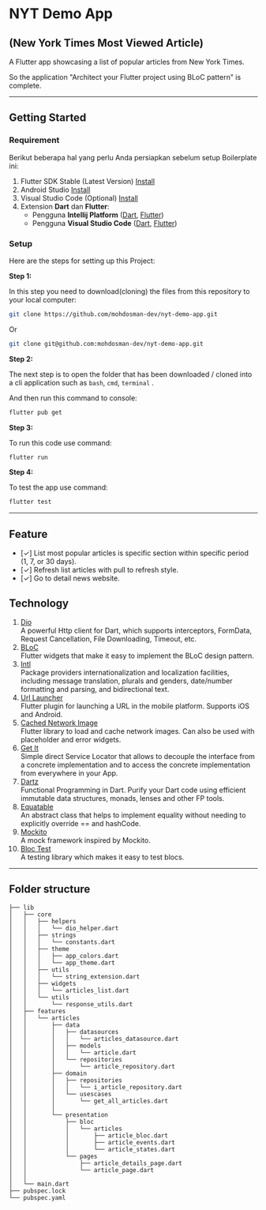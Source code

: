 # NYT Demo App

## (New York Times Most Viewed Article)

A Flutter app showcasing a list of popular articles from New York Times.

So the application "Architect your Flutter project using BLoC pattern" is complete.

---

## Getting Started

### Requirement

Berikut beberapa hal yang perlu Anda persiapkan sebelum setup Boilerplate ini:

1. Flutter SDK Stable (Latest Version) [Install](https://flutter.dev/docs/get-started/install)
2. Android Studio [Install](https://developer.android.com/studio)
3. Visual Studio Code (Optional) [Install](https://code.visualstudio.com/)
4. Extension **Dart** dan **Flutter**:
   - Pengguna **Intellij Platform** ([Dart](https://plugins.jetbrains.com/plugin/6351-dart), [Flutter](https://plugins.jetbrains.com/plugin/9212-flutter))
   - Pengguna **Visual Studio Code** ([Dart](https://marketplace.visualstudio.com/items?itemName=Dart-Code.dart-code), [Flutter](https://marketplace.visualstudio.com/items?itemName=Dart-Code.flutter))

### Setup

Here are the steps for setting up this Project:

**Step 1:**

In this step you need to download(cloning) the files from this repository to your local computer:

```bash
git clone https://github.com/mohdosman-dev/nyt-demo-app.git
```

Or

```bash
git clone git@github.com:mohdosman-dev/nyt-demo-app.git
```

**Step 2:**

The next step is to open the folder that has been downloaded / cloned into a cli application such as `bash`, `cmd`, `terminal` .

And then run this command to console:

```bash
flutter pub get
```

**Step 3:**

To run this code use command:

```bash
flutter run
```

**Step 4:**

To test the app use command:

```bash
flutter test
```

---

## Feature

- [✓] List most popular articles is specific section within specific period (1, 7, or 30 days).
- [✓] Refresh list articles with pull to refresh style.
- [✓] Go to detail news website.

## Technology

1. [Dio](https://pub.dev/packages/dio)<br />
   A powerful Http client for Dart, which supports interceptors, FormData, Request Cancellation, File Downloading, Timeout, etc.
2. [BLoC](https://pub.dev/packages/bloc)<br />
   Flutter widgets that make it easy to implement the BLoC design pattern.
3. [Intl](https://pub.dev/packages/intl)<br />
   Package providers internationalization and localization facilities, including message translation, plurals and genders, date/number formatting and parsing, and bidirectional text.
4. [Url Launcher](https://pub.dev/packages/url_launcher)<br />
   Flutter plugin for launching a URL in the mobile platform. Supports iOS and Android.
5. [Cached Network Image](https://pub.dev/packages/cached_network_image)<br />
   Flutter library to load and cache network images. Can also be used with placeholder and error widgets.
6. [Get It](https://pub.dev/packages/git_it)<br />
   Simple direct Service Locator that allows to decouple the interface from a concrete implementation and to access the concrete implementation from everywhere in your App.
7. [Dartz](https://pub.dev/packages/dartz)<br />
   Functional Programming in Dart. Purify your Dart code using efficient immutable data structures, monads, lenses and other FP tools.
8. [Equatable](https://pub.dev/packages/equatable)<br />
   An abstract class that helps to implement equality without needing to explicitly override == and hashCode.
9. [Mockito](https://pub.dev/packages/mockito)<br />
   A mock framework inspired by Mockito.
10. [Bloc Test](https://pub.dev/packages/bloc_test)<br />
    A testing library which makes it easy to test blocs.

---

## Folder structure

```
├── lib
│   ├── core
│   │   ├── helpers
│   │   │   └── dio_helper.dart
│   │   ├── strings
│   │   │   └── constants.dart
│   │   ├── theme
│   │   │   ├── app_colors.dart
│   │   │   └── app_theme.dart
│   │   ├── utils
│   │   │   └── string_extension.dart
│   │   ├── widgets
│   │   │   └── articles_list.dart
│   │   └── utils
│   │       └── response_utils.dart
│   ├── features
│   │   └── articles
│   │       ├── data
│   │       │   ├── datasources
│   │       │   │   └── articles_datasource.dart
│   │       │   ├── models
│   │       │   │   └── article.dart
│   │       │   └── repositories
│   │       │       └── article_repository.dart
│   │       ├── domain
│   │       │   ├── repositories
│   │       │   │   └── i_article_repository.dart
│   │       │   └── usescases
│   │       │       └── get_all_articles.dart
│   │       │
│   │       └── presentation
│   │           ├── bloc
│   │           │   └── articles
│   │           │       ├── article_bloc.dart
│   │           │       ├── article_events.dart
│   │           │       └── article_states.dart
│   │           └── pages
│   │               ├── article_details_page.dart
│   │               └── article_page.dart
│   │
│   └── main.dart
├── pubspec.lock
└── pubspec.yaml
```
